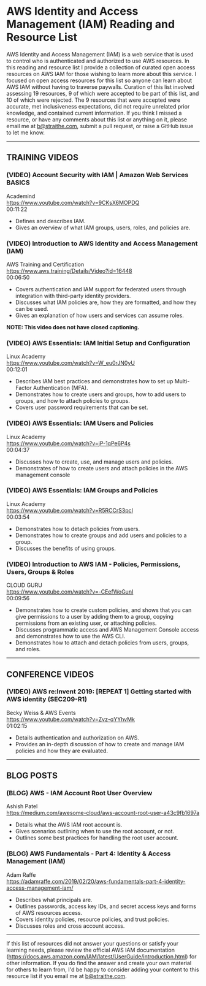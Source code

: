 # AWS Identity and Access Management (IAM) Reading and Resource List

AWS Identity and Access Management (IAM) is a web service that is used to control who is authenticated and authorized to use AWS resources. In this reading and resource list I provide a collection of curated open access resources on AWS IAM for those wishing to learn more about this service. I focused on open access resources for this list so anyone can learn about AWS IAM without having to traverse paywalls. Curation of this list involved assessing 19 resources, 9 of which were accepted to be part of this list, and 10 of which were rejected. The 9 resources that were accepted were accurate, met inclusiveness expectations, did not require unrelated prior knowledge, and contained current information. If you think I missed a resource, or have any comments about this list or anything on it, please email me at b@straithe.com, submit a pull request, or raise a GitHub issue to let me know. 


---


## TRAINING VIDEOS

### (VIDEO) Account Security with IAM | Amazon Web Services BASICS  
Academind  
https://www.youtube.com/watch?v=9CKsX6MOPDQ  
00:11:22  
* Defines and describes IAM.
* Gives an overview of what IAM groups, users, roles, and policies are.

### (VIDEO) Introduction to AWS Identity and Access Management (IAM)  
AWS Training and Certification  
https://www.aws.training/Details/Video?id=16448  
00:06:50  
* Covers authentication and IAM support for federated users through integration with third-party identity providers.
* Discusses what IAM policies are, how they are formatted, and how they can be used. 
* Gives an explanation of how users and services can assume roles. 
  
**NOTE: This video does not have closed captioning.**

### (VIDEO) AWS Essentials: IAM Initial Setup and Configuration  
Linux Academy  
https://www.youtube.com/watch?v=W_eu0rJN0yU  
00:12:01  
* Describes IAM best practices and demonstrates how to set up Multi-Factor Authentication (MFA). 
* Demonstrates how to create users and groups, how to add users to groups, and how to attach policies to groups.
* Covers user password requirements that can be set. 

### (VIDEO) AWS Essentials: IAM Users and Policies  
Linux Academy  
https://www.youtube.com/watch?v=jP-1qPe6P4s  
00:04:37  
* Discusses how to create, use, and manage users and policies. 
* Demonstrates of how to create users and attach policies in the AWS management console

### (VIDEO) AWS Essentials: IAM Groups and Policies  
Linux Academy  
https://www.youtube.com/watch?v=R5RCCrS3pcI  
00:03:54  
* Demonstrates how to detach policies from users.
* Demonstrates how to create groups and add users and policies to a group. 
* Discusses the benefits of using groups. 

### (VIDEO) Introduction to AWS IAM - Policies, Permissions, Users, Groups & Roles  
CLOUD GURU  
https://www.youtube.com/watch?v=-CEefWoGunI  
00:09:56  
* Demonstrates how to create custom policies, and shows that you can give permissions to a user by adding them to a group, copying permissions from an existing user, or attaching policies.
* Discusses programmatic access and AWS Management Console access and demonstrates how to use the AWS CLI. 
* Demonstrates how to attach and detach policies from users, groups, and roles. 


---


## CONFERENCE VIDEOS  

### (VIDEO) AWS re:Invent 2019: [REPEAT 1] Getting started with AWS identity (SEC209-R1)  
Becky Weiss & AWS Events  
https://www.youtube.com/watch?v=Zvz-qYYhvMk  
01:02:15  
* Details authentication and authorization on AWS.
* Provides an in-depth discussion of how to create and manage IAM policies and how they are evaluated. 


---


## BLOG POSTS

### (BLOG) AWS - IAM Account Root User Overview  
Ashish Patel  
https://medium.com/awesome-cloud/aws-account-root-user-a43c9fb1697a   
* Details what the AWS IAM root account is.
* Gives scenarios outlining when to use the root account, or not.
* Outlines some best practices for handling the root user account. 


### (BLOG) AWS Fundamentals - Part 4: Identity & Access Management (IAM)  
Adam Raffe  
https://adamraffe.com/2019/02/20/aws-fundamentals-part-4-identity-access-management-iam/  
* Describes what principals are. 
* Outlines passwords, access key IDs, and secret access keys and forms of AWS resources access.
* Covers identity policies, resource policies, and trust policies. 
* Discusses roles and cross account access.


---


If this list of resources did not answer your questions or satisfy your learning needs, please review the official AWS IAM documentation (https://docs.aws.amazon.com/IAM/latest/UserGuide/introduction.html) for other information. If you do find the answer and create your own material for others to learn from, I'd be happy to consider adding your content to this resource list if you email me at b@straithe.com. 
